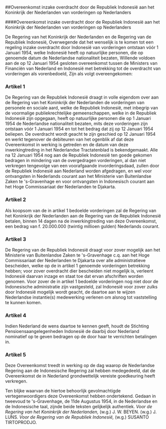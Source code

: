 <meta http-equiv='Content-Type' content='text/html; charset=utf-8' />

##Overeenkomst inzake overdracht door de Republiek Indonesië aan het Koninkrijk der Nederlanden van vorderingen op Nederlanders

####Overeenkomst inzake overdracht door de Republiek Indonesië aan het Koninkrijk der Nederlanden van vorderingen op Nederlanders

De Regering van het Koninkrijk der Nederlanden en de Regering van de Republiek Indonesië, Overwegende dat het wenselijk is te komen tot een regeling inzake overdracht door Indonesië van vorderingen ontstaan vóór 1 Januari 1954, welke Indonesië heeft op natuurlijke personen, die op genoemde datum de Nederlandse nationaliteit bezaten, Willende voldoen aan de op 12 Januari 1954 gesloten overeenkomst tussen de Ministers van Financiën van Nederland en Indonesië met betrekking tot de overdracht van vorderingen als vorenbedoeld,   Zijn als volgt overeengekomen:    

### Artikel  1  

De Regering van de Republiek Indonesië draagt in volle eigendom over aan de Regering van het Koninkrijk der Nederlanden de vorderingen van personele en sociale aard, welke de Republiek Indonesië, met inbegrip van de voormalige publiekrechtelijke gemeenschappen, welke in de Republiek Indonesië zijn opgegaan, heeft op natuurlijke personen die op 1 Januari 1954 de Nederlandse nationaliteit bezaten, mits deze vorderingen zijn ontstaan vóór 1 Januari 1954 en tot het bedrag dat zij op 12 Januari 1954 beliepen. De overdracht wordt geacht te zijn geschied op 12 Januari 1954 en werkt tegenover de debiteuren van het ogenblik af dat deze Overeenkomst in werking is getreden en de datum van deze inwerkingtreding in het Nederlandse Tractatenblad is bekendgemaakt. Alle na 12 Januari 1954 nog aan de Republiek Indonesië ten goede gekomen bedragen in mindering van de overgedragen vorderingen, al dan niet verkregen tengevolge van een voorafgaande invorderingsdaad, zullen door de Republiek Indonesië aan Nederland worden afgedragen, en wel voor ontvangsten in Nederlands courant aan het Ministerie van Buitenlandse Zaken te 's-Gravenhage en voor ontvangsten in Indonesisch courant aan het Hoge Commissariaat der Nederlanden te Djakarta.  

### Artikel  2  

Als koopsom van de in artikel 1 bedoelde vorderingen zal de Regering van het Koninkrijk der Nederlanden aan de Regering van de Republiek Indonesië betalen, binnen 14 dagen na de inwerkingtreding van deze Overeenkomst, een bedrag van f. 20.000.000 (twintig millioen gulden) Nederlands courant.  

### Artikel  3  

De Regering van de Republiek Indonesië draagt voor zover mogelijk aan het Ministerie van Buitenlandse Zaken te 's-Gravenhage c.q. aan het Hoge Commissariaat der Nederlanden te Djakarta over alle administratieve bescheiden, welke op de in artikel 1 genoemde vorderingen betrekking hebben; voor zover overdracht dier bescheiden niet mogelijk is, verleent Indonesië daarvan inzage en staat toe dat ervan afschriften worden genomen. Voor zover de in artikel 1 bedoelde vorderingen nog niet door de Indonesische administratie zijn vastgesteld, zal Indonesië voor zover zulks door Indonesië mogelijk wordt geacht, de daartoe aan te wijzen Nederlandse instantie(s) medewerking verlenen om alsnog tot vaststelling te kunnen komen.  

### Artikel  4  

Indien Nederland de wens daartoe te kennen geeft, houdt de Stichting Pensioensaangelegenheden Indonesië de daarbij door Nederland nominatief op te geven bedragen op de door haar te verrichten betalingen in.  

### Artikel  5  

Deze Overeenkomst treedt in werking op de dag waarop de Nederlandse Regering aan de Indonesische Regering zal hebben medegedeeld, dat de Overeenkomst de in Nederland grondwettelijk vereiste goedkeuring heeft verkregen.  

Ten blijke waarvan de hiertoe behoorlijk gevolmachtigde vertegenwoordigers deze Overeenkomst hebben ondertekend. Gedaan in tweevoud te 's-Gravenhage, de 11de Augustus 1954, in de Nederlandse en de Indonesische taal, zijnde beide teksten gelijkelijk authentiek.  *Voor de Regering van het Koninkrijk der Nederlanden,*  (w.g.) J. W. BEYEN. (w.g.) J. LUNS.  *Voor de Regering van de Republiek Indonesië,*  (w.g.) SUSANTO TIRTOPRODJO.  

